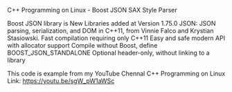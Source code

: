 C++ Programming on Linux - Boost JSON SAX Style Parser

Boost JSON library is New Libraries added at Version 1.75.0
JSON:
JSON parsing, serialization, and DOM in C++11, from Vinnie Falco and Krystian Stasiowski.
Fast compilation requiring only C++11
Easy and safe modern API with allocator support
Compile without Boost, define BOOST_JSON_STANDALONE
Optional header-only, without linking to a library

This code is example from my YouTube Chennal C++ Programming on Linux
Link: https://youtu.be/sgW_pW1aWSc
